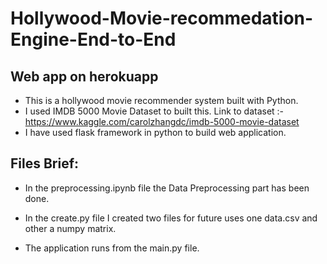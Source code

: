 # Hollywood-Movie-recommedation-Engine-End-to-End

## Web app on herokuapp

- This is a hollywood movie recommender system built with Python. 
- I used IMDB 5000 Movie Dataset to built this. Link to dataset :- https://www.kaggle.com/carolzhangdc/imdb-5000-movie-dataset
- I have used flask framework in python to build web application.

## Files Brief:

- In the preprocessing.ipynb file the Data Preprocessing part has been done.

- In the create.py file I created two files for future uses one data.csv and other a numpy matrix.

- The application runs from the main.py file.
